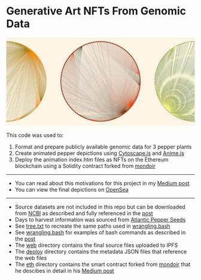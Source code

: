 # Generative Art NFTs From Genomic Data

![Peppers Preview](doc/peppers-generative-art.png)

This code was used to:
1. Format and prepare publicly available genomic data for 3 pepper plants
2. Create animated pepper depictions using [Cytoscape.js](https://github.com/cytoscape/cytoscape.js) and [Anime.js](https://github.com/juliangarnier/anime/)
3. Deploy the animation index.htm files as NFTs on the Ethereum blockchain using a Solidity contract forked from [mondoir](https://github.com/mondoir/NFT-Smart-Contract)

---

* You can read about this motivations for this project in my [Medium post](https://towardsdatascience.com/creating-generative-art-nfts-from-genomic-data-16a48ae4df99)
* You can view the final depictions on [OpenSea](https://opensea.io/assets/0x86944176301532d4432b50838cea252e3b2990bb/1001)

---

* Source datasets are not included in this repo but can be downloaded from [NCBI](https://www.ncbi.nlm.nih.gov/assembly/?term=Capsicum) as described and fully referenced in the [post](https://towardsdatascience.com/creating-generative-art-nfts-from-genomic-data-16a48ae4df99)
* Days to harvest information was sourced from [Atlantic Pepper Seeds](http://pepperseeds.ca/index.php?route=information/information&information_id=14)
* See [tree.txt](https://github.com/s1monj/nft-peppers/blob/master/tree.txt) to recreate the same paths used in [wrangling.bash](https://github.com/s1monj/nft-peppers/blob/master/wrangling.bash)
* See [wrangling.bash](https://github.com/s1monj/nft-peppers/blob/master/wrangling.bash) for examples of bash commands as described in the [post](https://towardsdatascience.com/creating-generative-art-nfts-from-genomic-data-16a48ae4df99)
* The [web](https://github.com/s1monj/nft-peppers/tree/master/web) directory contains the final source files uploaded to IPFS
* The [deploy](https://github.com/s1monj/nft-peppers/tree/master/deploy) directory contains the metadata JSON files that reference the web files
* The [eth](https://github.com/s1monj/nft-peppers/tree/master/eth) directory contains the smart contract forked from [mondoir](https://github.com/mondoir/NFT-Smart-Contract) that he descibes in detail in his [Medium post](https://medium.com/@mondoir/your-very-own-smart-contract-for-nfts-b068b7d65e5d)

